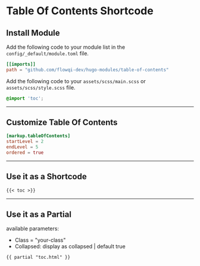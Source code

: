# Table Of Contents Shortcode

## Install Module

Add the following code to your module list in the `config/_default/module.toml` file.

```toml
[[imports]]
path = "github.com/flowqi-dev/hugo-modules/table-of-contents"
```

Add the following code to your `assets/scss/main.scss` or `assets/scss/style.scss` file.

```scss
@import 'toc';
```

<hr>

## Customize Table Of Contents

```toml
[markup.tableOfContents]
startLevel = 2
endLevel = 5
ordered = true
```

<hr>

## Use it as a Shortcode

```md
{{< toc >}}
```

<hr>

## Use it as a Partial

available parameters:

* Class = "your-class"
* Collapsed: display as collapsed | default true

```html
{{ partial "toc.html" }}
```
